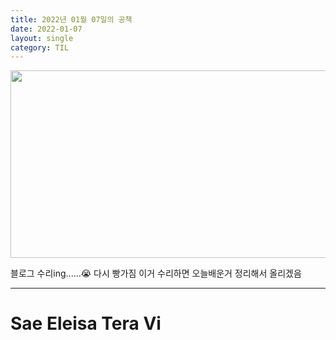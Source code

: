 ```yaml
---
title: 2022년 01월 07일의 공책
date: 2022-01-07
layout: single
category: TIL
---
```


<img src="https://media.vlpt.us/images/do66i/post/5d8cdf50-df2b-43df-b30a-425b8ae5f110/%E1%84%83%E1%85%A1%E1%86%AB%E1%84%87%E1%85%B5%E1%84%8D%E1%85%A1%E1%86%AF2.gif" width="650" height="300" />

블로그 수리ing......😭
다시 빵가짐 이거 수리하면 오늘배운거 정리해서 올리겠음

---

# Sae Eleisa Tera Vi
